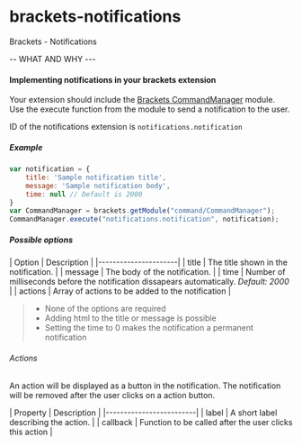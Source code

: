 brackets-notifications
======================

Brackets - Notifications

-- WHAT AND WHY ---

#### Implementing notifications in your brackets extension

Your extension should include the [Brackets CommandManager](http://www.dehats.com/bracketsdocs/#CommandManager) module.  
Use the execute function from the module to send a notification to the user.

ID of the notifications extension is `notifications.notification`


##### Example
```javascript
var notification = {
	title: 'Sample notification title',
	message: 'Sample notification body',
	time: null // Default is 2000
}
var CommandManager = brackets.getModule("command/CommandManager");
CommandManager.execute("notifications.notification", notification);
```

##### Possible options

| Option | Description |
|----------------------|
| title | The title shown in the notification. |
| message | The body of the notification. |
| time | Number of milliseconds before the notification dissapears automatically. *Default: 2000* |
| actions | Array of actions to be added to the notification |

> * None of the options are required
> * Adding html to the title or message is possible
> * Setting the time to 0 makes the notification a permanent notification

###### Actions

An action will be displayed as a button in the notification. The notification will be removed after the user clicks on a action button.

| Property | Description |
|-------------------------|
| label | A short label describing the action. |
| callback | Function to be called after the user clicks this action |


